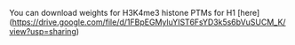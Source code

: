  You can download weights for  H3K4me3 histone PTMs for H1  [here] (https://drive.google.com/file/d/1FBpEGMyluYIST6FsYD3k5s6bVuSUCM_K/view?usp=sharing) 
